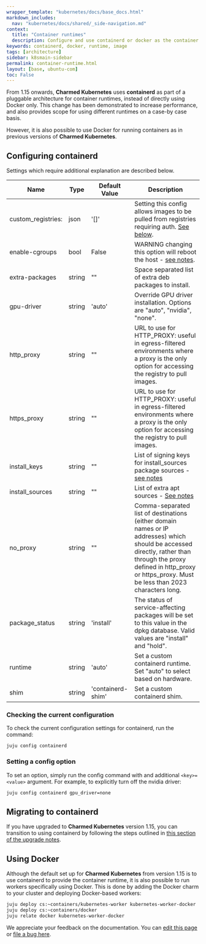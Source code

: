 ```yaml
---
wrapper_template: "kubernetes/docs/base_docs.html"
markdown_includes:
  nav: "kubernetes/docs/shared/_side-navigation.md"
context:
  title: "Container runtimes"
  description: Configure and use containerd or docker as the container runtime
keywords: containerd, docker, runtime, image
tags: [architecture]
sidebar: k8smain-sidebar
permalink: container-runtime.html
layout: [base, ubuntu-com]
toc: False
---
```


From 1.15 onwards, **Charmed Kubernetes** uses **containerd** as part of a pluggable architecture for
container runtimes, instead of directly using Docker only. This change has been
demonstrated to increase performance, and also provides scope for using different
runtimes on a case-by case basis.

However, it is also possible to use Docker for running containers as in previous versions
of **Charmed Kubernetes**.


## Configuring containerd

Settings which require additional explanation are described below.

|Name             |   Type         |  Default Value                              |  Description                           |
|-----------------|----------------|---------------------------------------------|--------------|
| custom_registries:   |  json |  '[]' |  Setting this config allows images to be pulled from registries requiring auth. [See below](#custom-registries).  |
|enable-cgroups   | bool   | False   |   WARNING changing this option will reboot the host - [see notes](#enable-cgroups).|
|extra-packages | string  | ""  | Space separated list of extra deb packages to install.  |
|gpu-driver  |  string |   'auto' |  Override GPU driver installation.  Options are "auto", "nvidia", "none". |
|http_proxy   |  string | ""  | URL to use for HTTP_PROXY: useful in egress-filtered environments where a proxy is the only option for accessing the registry to pull images.  |
|https_proxy   | string | "" | URL to use for HTTP_PROXY: useful in egress-filtered environments where a proxy is the only option for accessing the registry to pull images. |
|install_keys   |  string | ""  | List of signing keys for install_sources package sources - [see notes](#install-keys)  |
|install_sources   | string  | ""  |  List of extra apt sources - [See notes](#install-sources.) |
|no_proxy | string | "" | Comma-separated list of destinations (either domain names or IP addresses) which should be accessed directly, rather than through the proxy defined in http_proxy or https_proxy. Must be less than 2023 characters long.|
|package_status  |  string | 'install'  |  The status of service-affecting packages will be set to this value in the dpkg database. Valid values are "install" and "hold". |
| runtime   |  string | 'auto'   | Set a custom containerd runtime.  Set "auto" to select based on hardware.|
| shim | string | 'containerd-shim' |   Set a custom containerd shim. |

### Checking the current configuration

To check the current configuration settings for containerd, run the command:

```bash
juju config containerd
```

### Setting a config option

To set an option, simply run the config command with and additional `<key>=<value>` argument. For example, to explicitly turn off the nvidia driver:

```bash
juju config containerd gpu_driver=none
```

## Migrating to containerd

If you have upgraded to  **Charmed Kubernetes** version 1.15, you can transition to using containerd by following the steps outlined in
[this section of the upgrade notes][docker2containerd].

## Using Docker

Although the default set up for **Charmed Kubernetes** from version 1.15 is to use containerd to provide the container runtime, it is also possible to
run workers specifically using Docker. This is done by adding the Docker
charm to your cluster and deploying Docker-based workers:

```bash
juju deploy cs:~containers/kubernetes-worker kubernetes-worker-docker
juju deploy cs:~containers/docker
juju relate docker kubernetes-worker-docker
```


<!-- LINKS -->

[docker2containerd]: /kubernetes/docs/upgrade-notes#1.15

<!-- FEEDBACK -->
<div class="p-notification--information">
  <p class="p-notification__response">
    We appreciate your feedback on the documentation. You can 
    <a href="https://github.com/charmed-kubernetes/kubernetes-docs/edit/master/pages/k8s/container-runtime.md" class="p-notification__action">edit this page</a> 
    or 
    <a href="https://github.com/charmed-kubernetes/kubernetes-docs/issues/new" class="p-notification__action">file a bug here</a>.
  </p>
</div>
